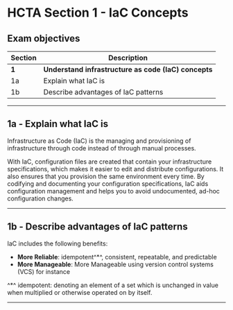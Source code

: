 # HCTA Section 1 - IaC Concepts

## Exam objectives


Section | Description |
------- | ----------- |  
**1**	| **Understand infrastructure as code (IaC) concepts**
1a	| Explain what IaC is
1b	| Describe advantages of IaC patterns

---  

## 1a	- Explain what IaC is

Infrastructure as Code (IaC) is the managing and provisioning of infrastructure through code instead of through manual processes.

With IaC, configuration files are created that contain your infrastructure specifications, which makes it easier to edit and distribute configurations. It also ensures that you provision the same environment every time. By codifying and documenting your configuration specifications, IaC aids configuration management and helps you to avoid undocumented, ad-hoc configuration changes.

---  

## 1b - Describe advantages of IaC patterns

IaC includes the following benefits:
- **More Reliable**: idempotent^*^, consistent, repeatable, and predictable
- **More Manageable**: More Manageable using version control systems (VCS) for instance

^*^ idempotent: denoting an element of a set which is unchanged in value when multiplied or otherwise operated on by itself.

---

